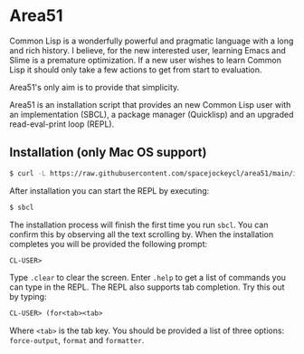 # Area51

Common Lisp is a wonderfully powerful and pragmatic language with a long and
rich history. I believe, for the new interested user, learning Emacs and Slime
is a premature optimization. If a new user wishes to learn Common Lisp it 
should only take a few actions to get from start to evaluation.

Area51's only aim is to provide that simplicity.

Area51 is an installation script that provides an new Common Lisp user 
with an implementation (SBCL), a package manager (Quicklisp) and an upgraded
read-eval-print loop (REPL).

## Installation (only Mac OS support)

```sh
$ curl -L https://raw.githubusercontent.com/spacejockeycl/area51/main/install.sh | bash
```

After installation you can start the REPL by executing:

```sh
$ sbcl
```

The installation process will finish the first time you run `sbcl`. You can
confirm this by observing all the text scrolling by. When the installation
completes you will be provided the following prompt:

```lisp
CL-USER>
```

Type `.clear` to clear the screen. Enter `.help` to get a list of commands you 
can type in the REPL. The REPL also supports tab completion. Try this out by 
typing:

```lisp
CL-USER> (for<tab><tab>
```

Where `<tab>` is the tab key. You should be provided a list of three options:
`force-output`, `format` and `formatter`.
